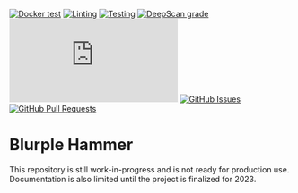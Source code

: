 [![Docker test](https://img.shields.io/github/actions/workflow/status/project-blurple/blurple-hammer/docker-test.yml)](https://github.com/project-blurple/blurple-hammer/actions/workflows/docker-test.yml)
[![Linting](https://img.shields.io/github/actions/workflow/status/project-blurple/blurple-hammer/linting.yml?label=quality)](https://github.com/project-blurple/blurple-hammer/actions/workflows/linting.yml)
[![Testing](https://img.shields.io/github/actions/workflow/status/project-blurple/blurple-hammer/testing.yml?label=test)](https://github.com/project-blurple/blurple-hammer/actions/workflows/testing.yml)
[![DeepScan grade](https://deepscan.io/api/teams/16173/projects/22743/branches/674974/badge/grade.svg)](https://deepscan.io/dashboard#view=project&tid=16173&pid=22743&bid=674974)
[![discord.js version](https://img.shields.io/github/package-json/dependency-version/project-blurple/blurple-hammer/discord.js)](https://www.npmjs.com/package/discord.js)
[![GitHub Issues](https://img.shields.io/github/issues-raw/project-blurple/blurple-hammer.svg)](https://github.com/project-blurple/blurple-hammer/issues)
[![GitHub Pull Requests](https://img.shields.io/github/issues-pr-raw/project-blurple/blurple-hammer.svg)](https://github.com/project-blurple/blurple-hammer/pulls)

# Blurple Hammer

This repository is still work-in-progress and is not ready for production use. Documentation is also limited until the project is finalized for 2023.
